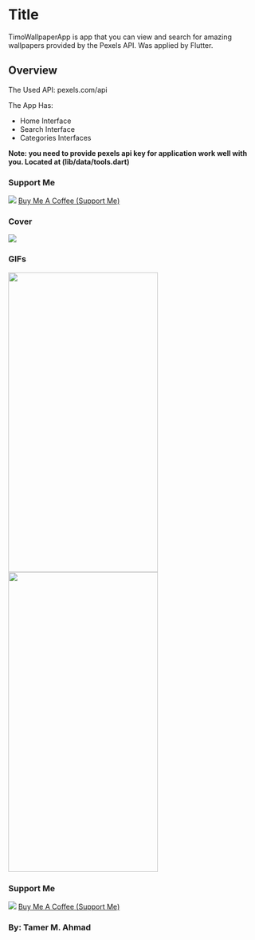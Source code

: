 # Title

TimoWallpaperApp is app that you can view and search for amazing wallpapers provided by the Pexels API. Was applied by Flutter.

## Overview

The Used API: pexels.com/api

The App Has:
- Home Interface
- Search Interface
- Categories Interfaces

**Note: you need to provide pexels api key for application work well with you. Located at (lib/data/tools.dart)**

### Support Me
![](https://user-images.githubusercontent.com/38374139/82101919-8c787280-9716-11ea-88fb-2dfe98eafb3c.png)
[Buy Me A Coffee (Support Me)](https://www.patreon.com/tamerayesh)

### Cover
<img src="https://user-images.githubusercontent.com/38374139/84013917-3e0b6c00-a982-11ea-9e39-6c075ed4906a.png">

### GIFs
<img src="https://user-images.githubusercontent.com/38374139/84013437-968e3980-a981-11ea-9f11-168adfac1230.gif" height=600 width=300><img src="https://user-images.githubusercontent.com/38374139/84013627-d9501180-a981-11ea-9914-4e00ce784ab3.gif" height=600 width=300>


### Support Me
![](https://user-images.githubusercontent.com/38374139/82101919-8c787280-9716-11ea-88fb-2dfe98eafb3c.png)
[Buy Me A Coffee (Support Me)](https://www.patreon.com/tamerayesh)

### By: Tamer M. Ahmad

